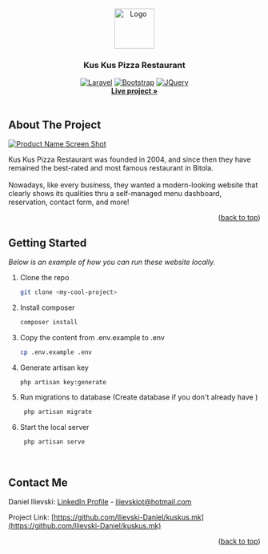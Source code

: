 <a name="readme-top"></a>

<!-- PROJECT LOGO -->
<br />
<div align="center">
  <a href="https://kuskus.mk">
  <!-- Need to update this -->
    <img src="/assets/img/favicon.ico" alt="Logo" width="80" height="80">
  </a>

  <h3 align="center">Kus Kus Pizza Restaurant</h3>


  <p align="center">

[![Laravel][Laravel.com]][Laravel-url]
[![Bootstrap][Bootstrap.com]][Bootstrap-url]
[![JQuery][JQuery.com]][JQuery-url]
    <br />
    <a href="https://kuskus.mk"><strong>Live project »</strong></a>
    <br />
    <br />
  </p>
</div>


<!-- ABOUT THE PROJECT -->
## About The Project
 <!-- Need to update this -->
[![Product Name Screen Shot][product-screenshot]](https://kuskus.mk)

Kus Kus Pizza Restaurant was founded in 2004, and since then they have remained the best-rated and most famous restaurant in Bitola.
<br />
<br />
Nowadays, like every business, they wanted a modern-looking website that clearly shows its qualities thru a self-managed menu dashboard, reservation, contact form, and more!    
<p align="right">(<a href="#readme-top">back to top</a>)</p>

<!-- GETTING STARTED -->
## Getting Started
_Below is an example of how you can run these website locally._

1. Clone the repo
   ```sh
   git clone <my-cool-project>
   ```
2. Install composer
   ```sh
   composer install
   ```
3. Copy the content from .env.example to .env
   ```sh
   cp .env.example .env
   ```
4. Generate artisan key
   ```sh
   php artisan key:generate
   ```
5. Run migrations to database (Create database if you don't already have )
   ```sh
    php artisan migrate
   ```
6. Start the local server
   ```sh
    php artisan serve
   ```
   <br />
<!-- CONTACT -->
## Contact Me

Daniel Ilievski: [LinkedIn Profile](https://www.linkedin.com/in/danielilievski/) - ilievskiot@hotmail.com

Project Link: [https://github.com/Ilievski-Daniel/kuskus.mk](https://github.com/Ilievski-Daniel/kuskus.mk)

<p align="right">(<a href="#readme-top">back to top</a>)</p>

[product-screenshot]: images/screenshot.png
[Laravel.com]: https://img.shields.io/badge/Laravel-FF2D20?style=for-the-badge&logo=laravel&logoColor=white
[Laravel-url]: https://laravel.com
[Bootstrap.com]: https://img.shields.io/badge/Bootstrap-563D7C?style=for-the-badge&logo=bootstrap&logoColor=white
[Bootstrap-url]: https://getbootstrap.com
[JQuery.com]: https://img.shields.io/badge/jQuery-0769AD?style=for-the-badge&logo=jquery&logoColor=white
[JQuery-url]: https://jquery.com 

